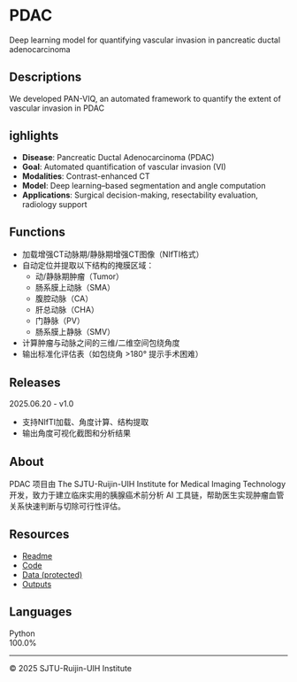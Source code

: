 # PDAC  
Deep learning model for quantifying vascular invasion in pancreatic ductal adenocarcinoma

## Descriptions  
We developed PAN-VIQ, an automated framework to quantify the extent of vascular invasion in PDAC

## ighlights
- **Disease**: Pancreatic Ductal Adenocarcinoma (PDAC)
- **Goal**: Automated quantification of vascular invasion (VI)
- **Modalities**: Contrast-enhanced CT
- **Model**: Deep learning–based segmentation and angle computation
- **Applications**: Surgical decision-making, resectability evaluation, radiology support

## Functions  
- 加载增强CT动脉期/静脉期增强CT图像（NIfTI格式）
- 自动定位并提取以下结构的掩膜区域：
  - 动/静脉期肿瘤（Tumor）
  - 肠系膜上动脉（SMA）
  - 腹腔动脉（CA）
  - 肝总动脉（CHA）
  - 门静脉（PV）
  - 肠系膜上静脉（SMV）
- 计算肿瘤与动脉之间的三维/二维空间包绕角度
- 输出标准化评估表（如包绕角 >180° 提示手术困难）

## Releases  
2025.06.20 - v1.0  
- 支持NIfTI加载、角度计算、结构提取  
- 输出角度可视化截图和分析结果  

## About  
PDAC 项目由 The SJTU-Ruijin-UIH Institute for Medical Imaging Technology 开发，致力于建立临床实用的胰腺癌术前分析 AI 工具链，帮助医生实现肿瘤血管关系快速判断与切除可行性评估。

## Resources  
- [Readme](./README.md)  
- [Code](./src)  
- [Data (protected)](./data)  
- [Outputs](./output)

## Languages  
Python  
100.0%

---

© 2025 SJTU-Ruijin-UIH Institute
